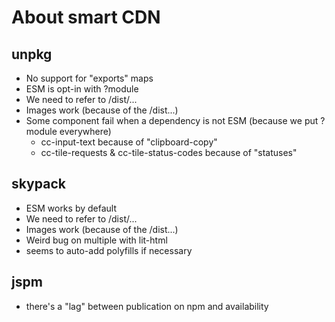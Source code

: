 # About smart CDN

## unpkg

* No support for "exports" maps
* ESM is opt-in with ?module
* We need to refer to /dist/...
* Images work (because of the /dist...)
* Some component fail when a dependency is not ESM (because we put ?module everywhere)
  * cc-input-text because of "clipboard-copy"
  * cc-tile-requests & cc-tile-status-codes because of "statuses"

## skypack

* ESM works by default
* We need to refer to /dist/...
* Images work (because of the /dist...)
* Weird bug on multiple with lit-html
* seems to auto-add polyfills if necessary

## jspm

* there's a "lag" between publication on npm and availability
